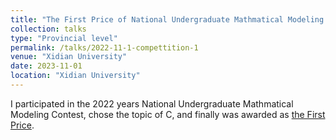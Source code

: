 ```yaml
---
title: "The First Price of National Undergraduate Mathmatical Modeling Contest"
collection: talks
type: "Provincial level"
permalink: /talks/2022-11-1-compettition-1
venue: "Xidian University"
date: 2023-11-01
location: "Xidian University"
---
```


I participated in the 2022 years National Undergraduate Mathmatical Modeling Contest, chose the topic of C, and finally was awarded as [the First Price](/images/competition/数学建模国赛.pdf).
